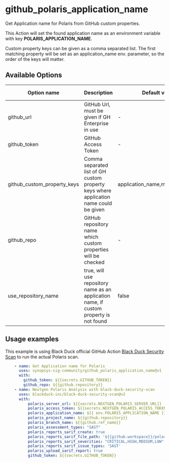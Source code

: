 # github_polaris_application_name
Get Application name for Polaris from GitHub custom properties.

This Action will set the found application name as an environment variable with key **POLARIS_APPLICATION_NAME**.

Custom property keys can be given as a comma separated list. The first matching property will be set as an application_name env. parameter, so the order of the keys will matter.

## Available Options
| Option name | Description | Default value | Environment variable | Required |
|-------------|-------------|---------------|----------|----------|
| github_url | GitHub Url, must be given if GH Enterprise in use | - | GH_SERVER_URL | false |
| github_token | GitHub Access Token | - | GH_ACCESS_TOKEN | true |
| github_custom_property_keys | Comma separated list of GH custom property keys where application name could be given | application_name,mac_id,portfolio | - | false |
| github_repo | GitHub repository name which custom properties will be checked | - | - | true |
| use_repository_name | true, will use repository name as an application name, if custom property is not found | false | - | false |

## Usage examples
This example is using Black Duck official GitHub Action [Black Duck Security Scan](https://github.com/marketplace/actions/black-duck-security-scan) to run the actual Polaris scan.
```yaml
    - name: Get Application name for Polaris
      uses: synopsys-sig-community/github_polaris_application_name@v1
      with:
        github_token: ${{secrets.GITHUB_TOKEN}}
        github_repo: ${{github.repository}}
    - name: Nextgen Polaris Analysis with black-duck-security-scan
      uses: blackduck-inc/black-duck-security-scan@v2
      with:
          polaris_server_url: ${{secrets.NEXTGEN_POLARIS_SERVER_URL}}
          polaris_access_token: ${{secrets.NEXTGEN_POLARIS_ACCESS_TOKEN}}
          polaris_application_name: ${{ env.POLARIS_APPLICATION_NAME }} # After running synopsys-sig-community/github_polaris_application_name -action the polaris
          polaris_project_name: ${{github.repository}}                  # application name is set as an environment variable with key POLARIS_APPLICATION_NAME   
          polaris_branch_name: ${{github.ref_name}}
          polaris_assessment_types: "SAST"
          polaris_reports_sarif_create: true  
          polaris_reports_sarif_file_path: '${{github.workspace}}/polaris-scan-results.sarif.json'
          polaris_reports_sarif_severities: "CRITICAL,HIGH,MEDIUM,LOW"
          polaris_reports_sarif_issue_types: 'SAST' 
          polaris_upload_sarif_report: true 
          github_token: ${{secrets.GITHUB_TOKEN}}
```